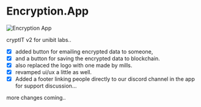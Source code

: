 
# Encryption.App

![Encryption App](https://github.com/royhodge/encryption.app/blob/master/logo.png?raw=true] "Encryption App")


cryptIT v2 for unibit labs..
- [X] added button for emailing encrypted data to someone, 
- [X] and a button for saving the encrypted data to blockchain.
- [X] also replaced the logo with one made by mills. 
- [X] revamped ui/ux a little as well. 
- [X] Added a footer linking people directly to our discord channel in the app for support discussion... 

more changes coming..
